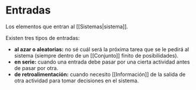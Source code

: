 # Entradas

Los elementos que entran al [[Sistemas|sistema]].

Existen tres tipos de entradas:

- **al azar o aleatorias:** no sé cuál será la próxima tarea que se le pedirá al sistema (siempre dentro de un [[Conjunto]] finito de posibilidades).
- **en serie:** cuando una entrada debe pasar por una cierta actividad antes de pasar por otra.
- **de retroalimentación:** cuando necesito [[Información]] de la salida de otra actividad para tomar decisiones en el sistema.
